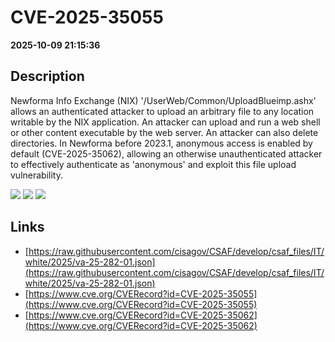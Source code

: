 # CVE-2025-35055

**2025-10-09 21:15:36**

## Description
Newforma Info Exchange (NIX) '/UserWeb/Common/UploadBlueimp.ashx' allows an authenticated attacker to upload an arbitrary file to any location writable by the NIX application. An attacker can upload and run a web shell or other content executable by the web server. An attacker can also delete directories.  In Newforma before 2023.1, anonymous access is enabled by default (CVE-2025-35062), allowing an otherwise unauthenticated attacker to effectively authenticate as 'anonymous' and exploit this file upload vulnerability.

![](https://img.shields.io/static/v1?label=Score&message=8.7&color=red)
![](https://img.shields.io/static/v1?label=Severity&message=HIGH&color=red)
![](https://img.shields.io/static/v1?label=CWE&message=Traversal&color=green)

## Links
- [https://raw.githubusercontent.com/cisagov/CSAF/develop/csaf_files/IT/white/2025/va-25-282-01.json](https://raw.githubusercontent.com/cisagov/CSAF/develop/csaf_files/IT/white/2025/va-25-282-01.json)
- [https://www.cve.org/CVERecord?id=CVE-2025-35055](https://www.cve.org/CVERecord?id=CVE-2025-35055)
- [https://www.cve.org/CVERecord?id=CVE-2025-35062](https://www.cve.org/CVERecord?id=CVE-2025-35062)
